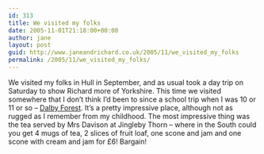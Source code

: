```yaml
---
id: 313
title: We visited my folks
date: 2005-11-01T21:18:00+00:00
author: jane
layout: post
guid: http://www.janeandrichard.co.uk/2005/11/we_visited_my_folks
permalink: /2005/11/we_visited_my_folks/
---
```

We visited my folks in Hull in September, and as usual took a day trip on Saturday to show Richard more of Yorkshire. This time we visited somewhere that I don&#8217;t think I&#8217;d been to since a school trip when I was 10 or 11 or so &#8211; [Dalby Forest](http://www.forestry.gov.uk/dalbyforest). It&#8217;s a pretty impressive place, although not as rugged as I remember from my childhood. The most impressive thing was the tea served by Mrs Davison at Jingleby Thorn &#8211; where in the South could you get 4 mugs of tea, 2 slices of fruit loaf, one scone and jam and one scone with cream and jam for &#xA3;6! Bargain!